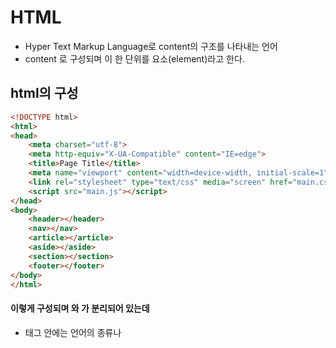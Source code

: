 # HTML
- Hyper Text Markup Language로 content의 구조를 나타내는 언어
- <tag> content <tag> 로 구성되며 이 한 단위를 요소(element)라고 한다.
## html의 구성
```html
<!DOCTYPE html>
<html>
<head>
    <meta charset="utf-8">
    <meta http-equiv="X-UA-Compatible" content="IE=edge">
    <title>Page Title</title>                                           # 웹 상부의 태그에 나타나는 제목
    <meta name="viewport" content="width=device-width, initial-scale=1">
    <link rel="stylesheet" type="text/css" media="screen" href="main.css">
    <script src="main.js"></script>
</head>
<body>
    <header></header>
    <nav></nav>
    <article></article>
    <aside></aside>
    <section></section>
    <footer></footer>
</body>
</html>
```
#### 이렇게 구성되며 <head>와 <body>가 분리되어 있는데
- <head> 태그 안에는 언어의 종류나 <title>, CSS <link> 태그가 있다
- <body> 태그 안에는 홈페이지에 나타나는 내용들이 포함되는데 sementic tag들이 존재한다.
#### Sementic tag : 의미를 담고있는 태그
```
<header> : 홈페이지의 머리부분을 나타냄
<nav> : navagation으로 다른 곳으로 넘어가는 태그를 주로 이거에 담는다
<article> : 구역을
<section> : 나눠놓은것?
<footer> : 홈페이지나 기업의 부수적인 사항들을 기입하는 곳
```
## Body 내부에 들어가는 태그들
```html
<p> : paragraph - 그냥 문구들
<h1~6> : heading - 제목
<div> : division - 가독성을 위해 구역을 나눠놓는 것 
<em> : italic 체로 변경해주는 것
<strong> : Bold체
<br> : 줄바꿈
<ol> : ordered list, <ul> : unordered list <li> : list로 하위 리스트를 나타내준다
    
<img src(source) = "url or 폴더/사진이름" alt(alternative)="사진이 안나올시 대채 text"> : 이미지 첨부

<video src="url" width="" height="" control(비디오 재생 및 정지같은 기본 컨트롤 제공)>
    
<a href="url"> content </a> : 다른 웹페이지로 연결

<a href="url" target="_blank or _self"> content </a> : blank는 새창, self는 기존 창
    * 같은 페이지에서 특정 곳으로 이동 : <div id="test"> <li><a href="#test">content</a><li></div>
    
<a href="{%url 'diary'%}" target="_blank or _self"> conetn </a> : 새로운 html 파일로 가게 해주는 anchor 태그
    * views.py 에서 해당 html 파일의 view를 추가해줘야 한다.
    * urls.py 에서 urlpatterns에서 path를 추가해줘야 한다.

* page의 link 스타일하기
```css
<style type="text/css">
 a:link { color: red; text-decoration: none;}
 a:visited { color: black; text-decoration: none;}
 a:hover { color: blue; text-decoration: underline;}
</style>

- 해 석 -
style 소스의 type = text를 제어하는 css로 한다.
a:link : 클릭하지 않은 링크
a:visited : 한번 클릭했던 혹은 다녀갔던 링크
a:hover : 링크를 클릭하려고 마우스를 가져갔을 때
decoration : 밑줄
none : 없는 상태
underline : 있는 상태

a:active : 링크부분에서 마우스를 누르고 있는 동안의 상태
```
<!-- --> : 주석 
```
## Table 만들기!
- table은 각 행과 열을 스타일처리 해주기 위해 각 부위를 나눠주는게 좋다.
- 스타일처리는 각 부위에 클래스를 달고 CSS 파일에서 언급해준다.
```html
<thead> : table head
<th> : table head
<tr> : table row
<td> : table data
```
```html
<table>
    <thead class="st">                                      # 구역을 나눠주는 일종의 sementic tag
        <tr>                                                # 1행
            <th></th>
            <th>saturday</th>
            <th>sunday</th>
        </tr>
    </thead>
    <tr>                                                    # 2행
        <th>morning</th>
        <td rowspan="2">work</td>                           # work의 열이 2행을 차지한다
        <td>rowspan="3"relax</td>                           # relax의 열이 3행을 차지한다
    </tr>
    <footer>                                                # 구역을 나눠주는 sementic tag
    <tr>                                                    # 3행
        <th>evening<th>
        <td>dinner</td>
        <td></td>
    </tr>
    </footer>
</table>
```
## Form
-form 요소는 정보를 수집하는데 좋은 tool
```html
<form action="/example.html" method="path">             #action은 저장파일을 지정
    <label for="username"> username </label>            # 사용자 이름 입력
    <input type="text" name="초기값" value="default 값"/><br> # name:초기값, value: default값
    <label for="sex"> 성별 </label>                     # Dropdown list
    <select>                                            # select tag -> 남/여중에 선택하도록 하는것
        <option value="남">남</option>
        <option value="여">여</option>
    </select>
    <label for="local"> 사는곳: </label>
    <input list="local">                                # datalist list
    <datalist id="local">
        <option value="수원시 팔달구">
        <option value="수원시 영통구">
    </datalist>
    <textarea rows="4" cols="50">                       # text 입력할 수 있는 박스생성
    </textarea>
    <section class="submission">                        # submit form 생성
    <input type="submit" value="submit">
    </section>
</form>
```
